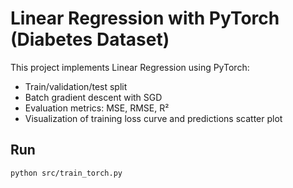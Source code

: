 # Linear Regression with PyTorch (Diabetes Dataset)

This project implements Linear Regression using PyTorch:

- Train/validation/test split
- Batch gradient descent with SGD
- Evaluation metrics: MSE, RMSE, R²
- Visualization of training loss curve and predictions scatter plot

## Run

```bash
python src/train_torch.py
```
